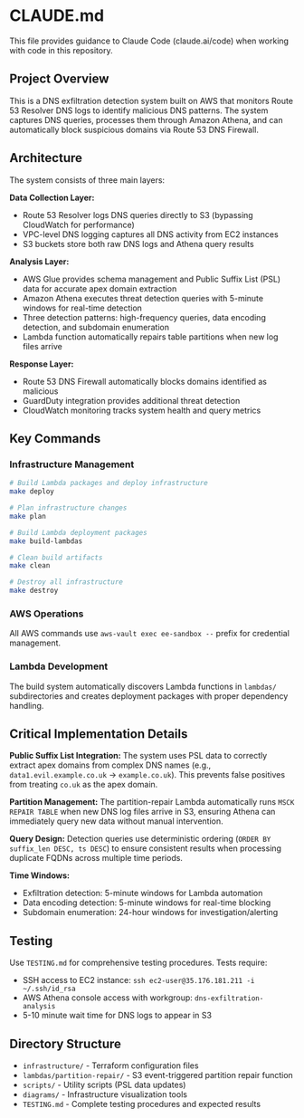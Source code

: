 # CLAUDE.md

This file provides guidance to Claude Code (claude.ai/code) when working with code in this repository.

## Project Overview

This is a DNS exfiltration detection system built on AWS that monitors Route 53 Resolver DNS logs to identify malicious DNS patterns. The system captures DNS queries, processes them through Amazon Athena, and can automatically block suspicious domains via Route 53 DNS Firewall.

## Architecture

The system consists of three main layers:

**Data Collection Layer:**
- Route 53 Resolver logs DNS queries directly to S3 (bypassing CloudWatch for performance)
- VPC-level DNS logging captures all DNS activity from EC2 instances
- S3 buckets store both raw DNS logs and Athena query results

**Analysis Layer:**
- AWS Glue provides schema management and Public Suffix List (PSL) data for accurate apex domain extraction
- Amazon Athena executes threat detection queries with 5-minute windows for real-time detection
- Three detection patterns: high-frequency queries, data encoding detection, and subdomain enumeration
- Lambda function automatically repairs table partitions when new log files arrive

**Response Layer:**
- Route 53 DNS Firewall automatically blocks domains identified as malicious
- GuardDuty integration provides additional threat detection
- CloudWatch monitoring tracks system health and query metrics

## Key Commands

### Infrastructure Management
```bash
# Build Lambda packages and deploy infrastructure
make deploy

# Plan infrastructure changes
make plan

# Build Lambda deployment packages
make build-lambdas

# Clean build artifacts
make clean

# Destroy all infrastructure
make destroy
```

### AWS Operations
All AWS commands use `aws-vault exec ee-sandbox --` prefix for credential management.

### Lambda Development
The build system automatically discovers Lambda functions in `lambdas/` subdirectories and creates deployment packages with proper dependency handling.

## Critical Implementation Details

**Public Suffix List Integration:** The system uses PSL data to correctly extract apex domains from complex DNS names (e.g., `data1.evil.example.co.uk` → `example.co.uk`). This prevents false positives from treating `co.uk` as the apex domain.

**Partition Management:** The partition-repair Lambda automatically runs `MSCK REPAIR TABLE` when new DNS log files arrive in S3, ensuring Athena can immediately query new data without manual intervention.

**Query Design:** Detection queries use deterministic ordering (`ORDER BY suffix_len DESC, ts DESC`) to ensure consistent results when processing duplicate FQDNs across multiple time periods.

**Time Windows:** 
- Exfiltration detection: 5-minute windows for Lambda automation
- Data encoding detection: 5-minute windows for real-time blocking  
- Subdomain enumeration: 24-hour windows for investigation/alerting

## Testing

Use `TESTING.md` for comprehensive testing procedures. Tests require:
- SSH access to EC2 instance: `ssh ec2-user@35.176.181.211 -i ~/.ssh/id_rsa`
- AWS Athena console access with workgroup: `dns-exfiltration-analysis`
- 5-10 minute wait time for DNS logs to appear in S3

## Directory Structure

- `infrastructure/` - Terraform configuration files
- `lambdas/partition-repair/` - S3 event-triggered partition repair function
- `scripts/` - Utility scripts (PSL data updates)
- `diagrams/` - Infrastructure visualization tools
- `TESTING.md` - Complete testing procedures and expected results